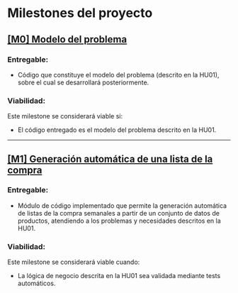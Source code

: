 # Milestones del proyecto

## [[M0] Modelo del problema](https://github.com/GaelGoncalba/AutoShopping/milestone/1)

### Entregable: 
- Código que constituye el modelo del problema (descrito en la HU01), sobre el cual se desarrollará posteriormente.

### Viabilidad: 
Este milestone se considerará viable si:
- El código entregado es el modelo del problema descrito en la HU01.

----------------------------------------------------------------------------------------------------------------------------------------------------------------
## [[M1] Generación automática de una lista de la compra](https://github.com/GaelGoncalba/AutoShopping/milestone/2)

### Entregable: 
- Módulo de código implementado que permite la generación automática de listas de la compra semanales a partir de un conjunto de datos de productos, atendiendo a los problemas y necesidades descritos en la HU01.

### Viabilidad: 
Este milestone se considerará viable cuando:
- La lógica de negocio descrita en la HU01 sea validada mediante tests automáticos.
